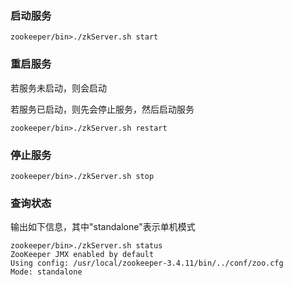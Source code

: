 ### 启动服务

```
zookeeper/bin>./zkServer.sh start
```

### 重启服务

若服务未启动，则会启动

若服务已启动，则先会停止服务，然后启动服务

```
zookeeper/bin>./zkServer.sh restart
```

### 停止服务

```
zookeeper/bin>./zkServer.sh stop
```

### 查询状态

输出如下信息，其中"standalone"表示单机模式

```
zookeeper/bin>./zkServer.sh status
ZooKeeper JMX enabled by default
Using config: /usr/local/zookeeper-3.4.11/bin/../conf/zoo.cfg
Mode: standalone
```
